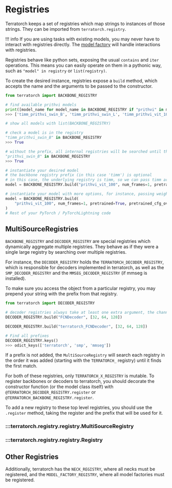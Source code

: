 # Registries

Terratorch keeps a set of registries which map strings to instances of those strings. They can be imported from `terratorch.registry`.

!!! info
    If you are using tasks with existing models, you may never have to interact with registries directly. The [model factory](models.md#model-factories) will handle interactions with registries.

Registries behave like python sets, exposing the usual `contains` and `iter` operations. This means you can easily operate on them in a pythonic way, such as  `"model" in registry` or `list(registry)`.

To create the desired instance, registries expose a `build` method, which accepts the name and the arguments to be passed to the constructor.

```python title="Using registries"
from terratorch import BACKBONE_REGISTRY

# find available prithvi models
print([model_name for model_name in BACKBONE_REGISTRY if "prithvi" in model_name])
>>> ['timm_prithvi_swin_B', 'timm_prithvi_swin_L', 'timm_prithvi_vit_100', 'timm_prithvi_vit_300', 'timm_prithvi_vit_tiny']

# show all models with list(BACKBONE_REGISTRY)

# check a model is in the registry
"timm_prithvi_swin_B" in BACKBONE_REGISTRY
>>> True

# without the prefix, all internal registries will be searched until the first match is found
"prithvi_swin_B" in BACKBONE_REGISTRY
>>> True

# instantiate your desired model
# the backbone registry prefix (in this case 'timm') is optional
# in this case, the underlying registry is timm, so we can pass timm arguments to it
model = BACKBONE_REGISTRY.build("prithvi_vit_100", num_frames=1, pretrained=True)

# instantiate your model with more options, for instance, passing weights of your own through timm
model = BACKBONE_REGISTRY.build(
    "prithvi_vit_100", num_frames=1, pretrained=True, pretrained_cfg_overlay={"file": "<path to weights>"}
)
# Rest of your PyTorch / PyTorchLightning code

```

## MultiSourceRegistries

`BACKBONE_REGISTRY` and `DECODER_REGISTRY` are special registries which dynamically aggregate multiple registries. They behave as if they were a single large registry by searching over multiple registries.

For instance, the `DECODER_REGISTRY` holds the `TERRATORCH_DECODER_REGISTRY`, which is responsible for decoders implemented in terratorch, as well as the `SMP_DECODER_REGISTRY` and the `MMSEG_DECODER_REGISTRY` (if mmseg is installed).

To make sure you access the object from a particular registry, you may prepend your string with the prefix from that registry.

```python
from terratorch import DECODER_REGISTRY

# decoder registries always take at least one extra argument, the channel list with the channel dimension of each embedding passed to it
DECODER_REGISTRY.build("FCNDecoder", [32, 64, 128])

DECODER_REGISTRY.build("terratorch_FCNDecoder", [32, 64, 128])

# Find all prefixes
DECODER_REGISTRY.keys()
>>> odict_keys(['terratorch', 'smp', 'mmseg'])
```

If a prefix is not added, the `MultiSourceRegistry` will search each registry in the order it was added (starting with the `TERRATORCH_` registry) until it finds the first match.

For both of these registries, only `TERRATORCH_X_REGISTRY` is mutable. To register backbones or decoders to terratorch, you should decorate the constructor function (or the model class itself) with `@TERRATORCH_DECODER_REGISTRY.register` or `@TERRATORCH_BACKBONE_REGISTRY.register`.

To add a new registry to these top level registries, you should use the `.register` method, taking the register and the prefix that will be used for it.

### :::terratorch.registry.registry.MultiSourceRegistry

### :::terratorch.registry.registry.Registry

## Other Registries

Additionally, terratorch has the `NECK_REGISTRY`, where all necks must be registered, and the `MODEL_FACTORY_REGISTRY`, where all model factories must be registered.